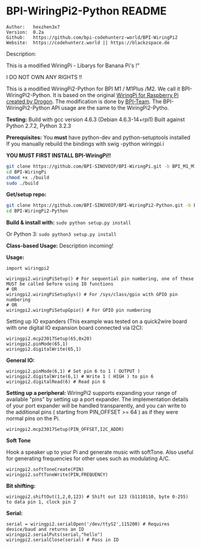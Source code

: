 # BPI-WiringPi2-Python README
```
Author:   hexzhen3x7
Version:  0.2a
Github:   https://github.com/bpi-codehunterz-world/BPI-WiringPi2
Website:  https://codehunterz.world || https://blackzspace.de
```


Description:

This is a modified WiringPi - Libarys for Banana Pi's !"

I DO NOT OWN ANY RIGHTS !!

This is a modified WiringPi2-Python for BPI M1 / M1Plus /M2. We call it BPI-WiringPi2-Python.
It is based on the original [WiringPi for Raspberry Pi created by Drogon](http://wiringpi.com/).
The modification is done by [BPI-Team](http://www.banana-pi.org/). The BPI-WiringPi2-Python API usage are the same to the WiringPi2-Pytho.


**Testing:**
Build with gcc version 4.6.3 (Debian 4.6.3-14+rpi1)
Built against Python 2.7.2, Python 3.2.3

**Prerequisites:**
You **must** have python-dev and python-setuptools installed
If you manually rebuild the bindings with swig -python wiringpi.i

**YOU MUST FIRST INSTALL BPI-WiringPi!!**
```bash
git clone https://github.com/BPI-SINOVOIP/BPI-WiringPi.git -b BPI_M1_M1Plus
cd BPI-WiringPi
chmod +x ./build
sudo ./build
```

**Get/setup repo:**
```bash
git clone https://github.com/BPI-SINOVOIP/BPI-WiringPi2-Python.git -b BPI_M1_M1Plus
cd BPI-WiringPi2-Python
```

**Build & install with:**
`sudo python setup.py install`

Or Python 3:
`sudo python3 setup.py install`

**Class-based Usage:**
Description incoming!

**Usage:**

	import wiringpi2
	
	wiringpi2.wiringPiSetup() # For sequential pin numbering, one of these MUST be called before using IO functions
	# OR
	wiringpi2.wiringPiSetupSys() # For /sys/class/gpio with GPIO pin numbering
	# OR
	wiringpi2.wiringPiSetupGpio() # For GPIO pin numbering


Setting up IO expanders (This example was tested on a quick2wire board with one digital IO expansion board connected via I2C):

	wiringpi2.mcp23017Setup(65,0x20)
	wiringpi2.pinMode(65,1)
	wiringpi2.digitalWrite(65,1)

**General IO:**

	wiringpi2.pinMode(6,1) # Set pin 6 to 1 ( OUTPUT )
	wiringpi2.digitalWrite(6,1) # Write 1 ( HIGH ) to pin 6
	wiringpi2.digitalRead(6) # Read pin 6

**Setting up a peripheral:**
WiringPi2 supports expanding your range of available "pins" by setting up a port expander. The implementation details of
your port expander will be handled transparently, and you can write to the additional pins ( starting from PIN_OFFSET >= 64 )
as if they were normal pins on the Pi.

	wiringpi2.mcp23017Setup(PIN_OFFSET,I2C_ADDR)

**Soft Tone**

Hook a speaker up to your Pi and generate music with softTone. Also useful for generating frequencies for other uses such as modulating A/C.

	wiringpi2.softToneCreate(PIN)
	wiringpi2.softToneWrite(PIN,FREQUENCY)

**Bit shifting:**

	wiringpi2.shiftOut(1,2,0,123) # Shift out 123 (b1110110, byte 0-255) to data pin 1, clock pin 2

**Serial:**

	serial = wiringpi2.serialOpen('/dev/ttyS2',115200) # Requires device/baud and returns an ID
	wiringpi2.serialPuts(serial,"hello")
	wiringpi2.serialClose(serial) # Pass in ID
